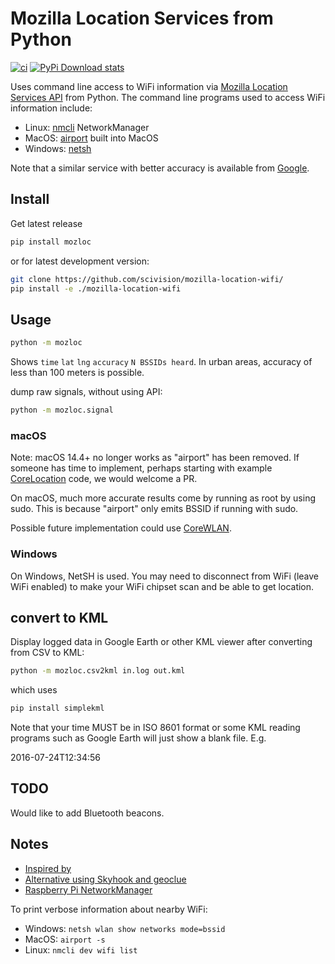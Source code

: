 # Mozilla Location Services from Python

[![ci](https://github.com/scivision/mozilla-location-wifi/actions/workflows/ci.yml/badge.svg)](https://github.com/scivision/mozilla-location-wifi/actions/workflows/ci.yml)
[![PyPi Download stats](http://pepy.tech/badge/mozloc)](http://pepy.tech/project/mozloc)

Uses command line access to WiFi information via
[Mozilla Location Services API](https://ichnaea.readthedocs.io/en/latest/api/geolocate.html?highlight=macaddress#wifi-access-point-fields)
from Python.
The command line programs used to access WiFi information include:

* Linux: [nmcli](https://developer.gnome.org/NetworkManager/stable/nmcli.html) NetworkManager
* MacOS: [airport](https://ss64.com/osx/airport.html) built into MacOS
* Windows: [netsh](https://learn.microsoft.com/en-us/windows-server/networking/technologies/netsh/netsh)

Note that a similar service with better accuracy is available from
[Google](https://developers.google.com/maps/documentation/geolocation/intro).

## Install

Get latest release

```sh
pip install mozloc
```

or for latest development version:

```sh
git clone https://github.com/scivision/mozilla-location-wifi/
pip install -e ./mozilla-location-wifi
```

## Usage

```sh
python -m mozloc
```

Shows `time` `lat` `lng` `accuracy` `N BSSIDs heard`.
In urban areas, accuracy of less than 100 meters is possible.

dump raw signals, without using API:

```sh
python -m mozloc.signal
```

### macOS

Note: macOS 14.4+ no longer works as "airport" has been removed.
If someone has time to implement, perhaps starting with example
[CoreLocation](./macos_corelocation.py)
code, we would welcome a PR.

On macOS, much more accurate results come by running as root by using sudo.
This is because "airport" only emits BSSID if running with sudo.

Possible future implementation could use
[CoreWLAN](https://developer.apple.com/documentation/corewlan/).

### Windows

On Windows, NetSH is used.
You may need to disconnect from WiFi (leave WiFi enabled) to make your WiFi chipset scan and be able to get location.

## convert to KML

Display logged data in Google Earth or other KML viewer after converting from CSV to KML:

```sh
python -m mozloc.csv2kml in.log out.kml
```

which uses

```sh
pip install simplekml
```

Note that your time MUST be in ISO 8601 format or some KML reading programs such as Google Earth will just show a blank file.
E.g.

2016-07-24T12:34:56

## TODO

Would like to add Bluetooth beacons.

## Notes

* [Inspired by](https://github.com/flyinva/mozlosh)
* [Alternative using Skyhook and geoclue](https://github.com/scivision/python-geoclue)
* [Raspberry Pi NetworkManager](https://raspberrypi.stackexchange.com/a/73816)

To print verbose information about nearby WiFi:

* Windows: `netsh wlan show networks mode=bssid`
* MacOS: `airport -s`
* Linux: `nmcli dev wifi list`
